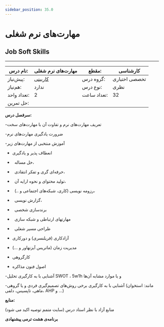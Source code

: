 ```yaml
---
sidebar_position: 35.0
---
```

# مهارت‌های نرم شغلی
## Job Soft Skills
_______________________________________________________________________________
| نام درس:    | مهارت‌های نرم شغلی                    | مقطع:       | کارشناسی      |
| ----------- | ------------------------------------- | ----------- | ------------- |
| پیش‌نیاز:   | [کاربینی](../mandatory/Internship.md) | گروه درس:   | تخصصی اختیاری |
| هم‌نیاز:    | ندارد                                 | نوع درس:    | نظری          |
| تعداد واحد: | 2                                     | تعداد ساعت: | 32            |
| حل تمرین:   |                                       |             |               |

**سرفصل درس:**

-تعریف مهارت‌های نرم و تفاوت آن با مهارت‌های سخت

-ضرورت یادگیری مهارت‌های نرم

-آموزش منتخبی از مهارت‌های زیر

- انعطاف پذیر و یادگیری

- ` `حل مساله،

- ` `حرفه‌ای گری و تفکر انتقادی،

- ` `تولید محتوای و نحوه ارایه آن،

- ` `رزومه نویسی (کاری، شبکه‌های اجتماعی و ..)،

- ` `گزارش نویسی،

- ` `برندسازی شخصی 

- ` `مهارتهای ارتباطی و شبکه سازی

- ` `طراحی مسیر شغلی 

- آزادکاری (فریلنسری) و دورکاری

- مدیریت زمان (ماتریس آیزنهاور و ...)

- کارگروهی

- اصول فنون مذاکره

-آشنایی با به کارگیری تحلیل SWOT ، 5w1h و یا موارد مشابه آن‌ها

-آشنایی با به کارگیری برخی روش‌های تصمیم‌گیری فردی و یا گروهی (مانند: استخوان ماهی، تاپسیس، دلفی، AHP و ...)

**منابع:**

منابع آزاد با نظر استاد درس (سایت متمم توصیه اکید می شود) 

**برنامه‌ی هشت ترمی پیشنهادی**

[^1]: Luk, Robert W. P. (2020). Insights in How Computer Science can be a Science. Science and Philosophy 8 (2):17-46

[^2]: Andrew Ng

[^3]: نکته: جداول روش ارزیابی درس که در سرفصل درسها ذکر شده است، صرفا جنبه پیشنهادی دارند.